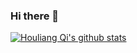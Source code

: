 ### Hi there 👋
[![Houliang Qi's github stats](https://github-readme-stats.vercel.app/api?username=neuyilan&count_private=true&show_icons=true&theme=solarized-light)](https://github.com/anuraghazra/github-readme-stats/)
<!--
**neuyilan/neuyilan** is a ✨ _special_ ✨ repository because its `README.md` (this file) appears on your GitHub profile.

Here are some ideas to get you started:

- 🔭 I’m currently working on ...
- 🌱 I’m currently learning ...
- 👯 I’m looking to collaborate on ...
- 🤔 I’m looking for help with ...
- 💬 Ask me about ...
- 📫 How to reach me: ...
- 😄 Pronouns: ...
- ⚡ Fun fact: ...
-->
